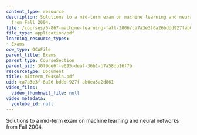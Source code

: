 ```yaml
---
content_type: resource
description: Solutions to a mid-term exam on machine learning and neural networks
  from Fall 2004.
file: /courses/6-867-machine-learning-fall-2006/ca7a3e3f6a26bddd927fab0ea5a2d861_midterm_f04soln.pdf
file_type: application/pdf
learning_resource_types:
- Exams
ocw_type: OCWFile
parent_title: Exams
parent_type: CourseSection
parent_uid: 30f9de6f-e695-deaf-36b1-b7a58db16f7b
resourcetype: Document
title: midterm_f04soln.pdf
uid: ca7a3e3f-6a26-bddd-927f-ab0ea5a2d861
video_files:
  video_thumbnail_file: null
video_metadata:
  youtube_id: null
---
```

Solutions to a mid-term exam on machine learning and neural networks from Fall 2004.

